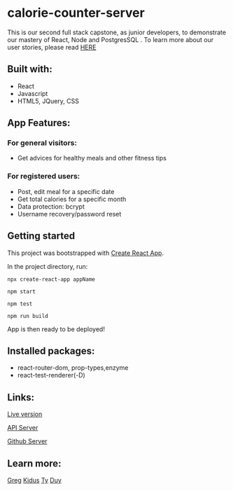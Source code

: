# calorie-counter-server

This is our second full stack capstone, as junior developers, to demonstrate our mastery of React, Node and PostgresSQL . To learn more about our user stories, please read [HERE](https://docs.google.com/spreadsheets/d/10vr_gILvtYHT7AtwDcj6wCP0vuv-HUcrETIH3dWyJcU/edit#gid=0)

## Built with:
* React
* Javascript
* HTML5, JQuery, CSS

## App Features:

### For general visitors: 
* Get advices for healthy meals and other fitness tips

### For registered users:
* Post, edit meal for a specific date
* Get total calories for a specific month
* Data protection: bcrypt
* Username recovery/password reset

## Getting started

This project was bootstrapped with [Create React App](https://github.com/facebook/create-react-app).

In the project directory, run:

`npx create-react-app appName`

`npm start`

`npm test`

`npm run build`

App is then ready to be deployed!

## Installed packages:
* react-router-dom, prop-types,enzyme
* react-test-renderer(-D)

## Links:

[Live version](https://calorie-counter-client.vercel.app/)

[API Server](https://sheltered-ravine-01866.herokuapp.com/)

[Github Server](https://github.com/gdreid13/calorie-counter-server)

## Learn more:

[Greg](https://github.com/gdreid13)
[Kidus](https://github.com/KidusY)
[Ty](https://github.com/tyonek)
[Duy](https://github.com/DuyLuu90)




